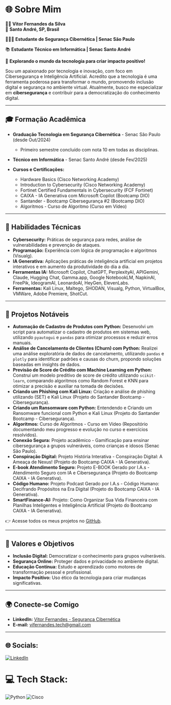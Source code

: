# 🌐 Sobre Mim  

👨‍💻 **Vitor Fernandes da Silva**  
📍 **Santo André, SP, Brasil**

👨🏻‍💻​ **Estudante de Segurança Cibernética | Senac São Paulo**

📚​ **Estudante Técnico em Informática | Senac Santo André**

🎯 **Explorando o mundo da tecnologia para criar impacto positivo!**

Sou um apaixonado por tecnologia e inovação, com foco em Cibersegurança e Inteligência Artificial. Acredito que a tecnologia é uma ferramenta poderosa para transformar o mundo, promovendo inclusão digital e segurança no ambiente virtual. Atualmente, busco me especializar em **cibersegurança** e contribuir para a democratização do conhecimento digital.

---

## 🎓 **Formação Acadêmica**  
- **Graduação Tecnologia em Segurança Cibernética** - Senac São Paulo (desde Out/2024)  
  - Primeiro semestre concluído com nota 10 em todas as disciplinas.
- **Técnico em Informática** - Senac Santo André (desde Fev/2025)
    
- **Cursos e Certificações:**  
  - Hardware Basics (Cisco Networking Academy)  
  - Introduction to Cybersecurity (Cisco Networking Academy)
  - Fortinet Certified Fundamentals in Cybersecurity (FCF Fortinet) 
  - CAIXA - IA Generativa com Microsoft Copilot (Bootcamp DIO)
  - Santander - Bootcamp Cibersegurança #2 (Bootcamp DIO)
  - Algoritmos - Curso de Algoritmo (Curso em Vídeo) 
  
---

## 🚀 **Habilidades Técnicas**  
- **Cybersecurity:** Práticas de segurança para redes, análise de vulnerabilidades e prevenção de ataques.  
- **Programação:** Experiência com lógica de programação e algoritmos (Visualg).  
- **IA Generativa:** Aplicações práticas de inteligência artificial em projetos interativos e em aumento da produtividade do dia a dia.
- **Ferramentas IA:** Microsoft Copilot, ChatGPT, PerplexityAI, APIGemini, Claude, Hugging Chat, Gamma.app, Google NotebookLM, NapkinAI, FreePik, IdeogramAI, LeonardoAI, HeyGen, ElevenLabs.
- **Ferramentas:** Kali Linux, Maltego, SHODAN, Visualg, Python, VirtualBox, VMWare, Adobe Premiere, ShotCut.  

---

## 🧩 **Projetos Notáveis** 
- **Automação de Cadastro de Produtos com Python:** Desenvolvi um script para automatizar o cadastro de produtos em sistemas web, utilizando `pyautogui` e `pandas` para otimizar processos e reduzir erros manuais. 
- **Análise de Cancelamento de Clientes (Churn) com Python:** Realizei uma análise exploratória de dados de cancelamento, utilizando `pandas` e `plotly` para identificar padrões e causas do churn, propondo soluções baseadas em insights de dados. 
- **Previsão de Score de Crédito com Machine Learning em Python:** Construí um modelo preditivo de score de crédito utilizando `scikit-learn`, comparando algoritmos como Random Forest e KNN para otimizar a precisão e auxiliar na tomada de decisões.
- **Criando um Phishing com Kali Linux:** Criação e análise de phishing utilizando (SET) e Kali Linux (Projeto do Santander Bootcamp - Cibersegurança). 
- **Criando um Ransomware com Python:** Entendendo e Criando um Ransomware funcional com Python e Kali Linux (Projeto do Santander Bootcamp - Cibersegurança).
- **Algoritmos:** Curso de Algoritmos - Curso em Vídeo (Repositório documentando meu progresso e evolução no curso e exercícios resolvidos). 
- **Conexão Segura:** Projeto acadêmico - Gamificação para ensinar cibersegurança a grupos vulneráveis, como crianças e idosos (Senac São Paulo). 
- **Conspiração Digital:** Projeto História Interativa - Conspiração Digital: A Ameaça de Nexus! (Projeto do Bootcamp CAIXA - IA Generativa).
- **E-book Atendimento Seguro:** Projeto E-BOOK Gerado por I.A.s - Atendimento Seguro com IA e Cibersegurança (Projeto do Bootcamp CAIXA - IA Generativa).
- **Código Humano:** Projeto Podcast Gerado por I.A.s - Código Humano: Decifrando Propósitos na Era Digital (Projeto do Bootcamp CAIXA - IA Generativa).
- **SmartFinance-AI:** Projeto: Como Organizar Sua Vida Financeira com Planilhas Inteligentes e Inteligência Artificial (Projeto do Bootcamp CAIXA - IA Generativa).


  

👉 Acesse todos os meus projetos no [GitHub](https://github.com/Vifernandestech).  

---

## 🌟 **Valores e Objetivos**  
- **Inclusão Digital:** Democratizar o conhecimento para grupos vulneráveis.  
- **Segurança Online:** Proteger dados e privacidade no ambiente digital.  
- **Educação Contínua:** Estudo e aprendizado como motores de transformação pessoal e profissional.  
- **Impacto Positivo:** Uso ético da tecnologia para criar mudanças significativas.  

---

## 🌍 **Conecte-se Comigo**  
- **LinkedIn:** [Vitor Fernandes - Segurança Cibernética](https://www.linkedin.com/in/vifernandescybersec)  
- **E-mail:** vifernandes.tech@gmail.com  

---


## 🌐 Socials:
[![LinkedIn](https://img.shields.io/badge/LinkedIn-%230077B5.svg?logo=linkedin&logoColor=white)](https://www.linkedin.com/in/vifernandescybersec) 

# 💻 Tech Stack:
![Python](https://img.shields.io/badge/python-3670A0?style=for-the-badge&logo=python&logoColor=ffdd54) ![Cisco](https://img.shields.io/badge/cisco-%23049fd9.svg?style=for-the-badge&logo=cisco&logoColor=black)
